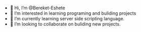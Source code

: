 - 👋 Hi, I’m @Bereket-Eshete
- 👀 I’m interested in learning programing and buliding projects
- 🌱 I’m currently learning server side scripting language.
- 💞️ I’m looking to collaborate on buliding new projects.


<!---
Bereket-Eshete/Bereket-Eshete is a ✨ special ✨ repository because its `README.md` (this file) appears on your GitHub profile.
You can click the Preview link to take a look at your changes.
--->
